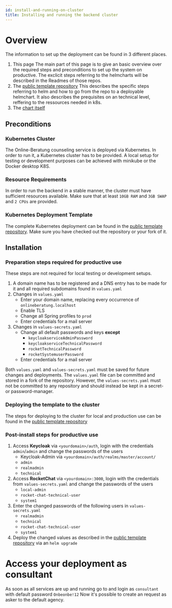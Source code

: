 ```yaml
---
id: install-and-running-on-cluster
title: Installing and running the backend cluster
---
```


# Overview

The information to set up the deployment can be found in 3 different places.

1. This page
   The main part of this page is to give an basic overview over the required steps and preconditions to set up the system on productive. The exclicit steps referring to the helmcharts will be described in the Readmes of those repos. 
2. The [public template repository](https://github.com/Onlineberatung/onlineBeratung-k8s-config)
   This describes the specific steps referring to helm and how to go from the repo to a deployable helmchart. It also describes the prequisites on an technical level, reffering to the ressources needed in k8s.
3. The [chart itself](https://github.com/Onlineberatung/onlineBeratung-kubernetes/)
## Preconditions

### Kubernetes Cluster

The Online-Beratung counseling service is deployed via Kubernetes. In order to run it, a Kubernetes cluster has to be provided.
A local setup for testing or development purposes can be achieved with minikube or the Docker desktop K8S.

### Resource Requirements

In order to run the backend in a stable manner, the cluster must have sufficient resources available.
Make sure that at least `10GB RAM` and `3GB SWAP` and `2 CPUs` are provided.

### Kubernetes Deployment Template

The complete Kubernetes deployment can be found in the [public template repository](https://github.com/Onlineberatung/onlineBeratung-k8s-config).
Make sure you have checked out the repository or your fork of it.

## Installation

### Preparation steps required for productive use
These steps are not required for local testing or development setups.

1. A domain name has to be registered and a DNS entry has to be made for it and all required subdomains found in `values.yaml`
2. Changes in `values.yaml`
   - Enter your domain name, replacing every occurrence of `onlineberatung.localhost`
   - Enable TLS
   - Change all Spring profiles to `prod`
   - Enter credentials for a mail server
3. Changes in `values-secrets.yaml`
   - Change all default passwords and keys **except**
     - `keycloakserviceAdminPassword`
     - `keycloakserviceTechnicalPassword`
     - `rocketTechnicalPassword`
     - `rocketSystemuserPassword`
   - Enter credentials for a mail server

Both `values.yaml` and `values-secrets.yaml` must be saved for future changes and deployments.
The `values.yaml` file can be committed and stored in a fork of the repository.
However, the `values-secrets.yaml` must not be committed to any repository and should instead be kept in a secret- or password-manager.
   
### Deploying the template to the cluster

The steps for deploying to the cluster for local and production use can be found in the [public template repository](https://github.com/Onlineberatung/onlineBeratung-k8s-config)

### Post-install steps for productive use

1. Access **Keycloak** via `<yourdomain>/auth`, login with the credentials `admin`/`admin` and change the passwords of the users
   - Keycloak-Admin via `<yourdomain>/auth/realms/master/account/`
   - `admin`
   - `realmadmin`
   - `technical`
2. Access **RocketChat** via `<yourdomain>:3000`, login with the credentials from `values-secrets.yaml` and change the passwords of the users
   - `local-admin`
   - `rocket-chat-technical-user`
   - `system1`
3. Enter the changed passwords of the following users in `values-secrets.yaml`
   - `realmadmin`
   - `technical`
   - `rocket-chat-technical-user`
   - `system1`
4. Deploy the changed values as described in the [public template repository](https://github.com/Onlineberatung/onlineBeratung-k8s-config) via an `helm upgrade`
   
# Access your deployment as consultant
As soon as all services are up and running go to <yourdomain> and login as 
`consultant` with default password `Onbeonbe!12`
Now it's possible to create an request as asker to the default agency. 
